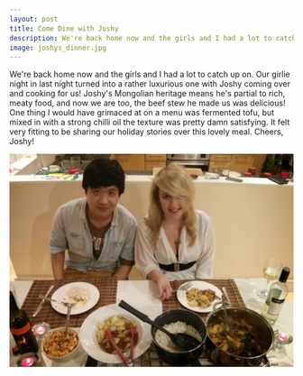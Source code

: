 ```yaml
---
layout: post
title: Come Dine with Joshy
description: We're back home now and the girls and I had a lot to catch up on.
image: joshys_dinner.jpg
---
```


We're back home now and the girls and I had a lot to catch up on. Our girlie night in last night turned into a rather luxurious one with Joshy coming over and cooking for us! Joshy's Mongolian heritage means he's partial to rich, meaty food, and now we are too, the beef stew he made us was delicious! One thing I would have grimaced at on a menu was fermented tofu, but mixed in with a strong chilli oil the texture was pretty damn satisfying. It felt very fitting to be sharing our holiday stories over this lovely meal. Cheers, Joshy!

![Come Dine with Joshy](/public/images/joshys_dinner.jpg)